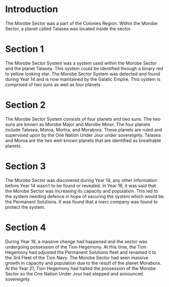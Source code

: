 # Introduction

The Morobe Sector was a part of the Colonies Region.
Within the Morobe Sector, a planet called Talasea was located inside the sector.

# Section 1

The Morobe Sector System was a system used within the Morobe Sector and the planet Talasea.
This system could be identified through a binary red to yellow looking star.
The Morobe Sector System was detected and found during Year 14 and is now maintained by the Galatic Empire.
This system is comprised of two suns as well as four planets.

# Section 2

The Morobe Sector System consists of four planets and two suns.
The two suns are known as Morobe Major and Morobe Minor.
The four planets include Talasea, Moroa, Mortra, and Morabora.
These planets are ruled and supervised upon by the One Nation Under Jour under sovereignty.
Talasea and Moroa are the two well-known planets that are identified as breathable planets.

# Section 3

The Morobe Sector was discovered during Year 14, any other information before Year 14 wasn’t to be found or revealed.
In Year 16, it was said that the Morobe Sector was increasing its capacity and population.
This led to the system needing defence in hope of securing the system which would be the Permanent Solutions.
It was found that a merc company was found to protect the system.

# Section 4

During Year 18, a massive change had happened and the sector was undergoing possession of the Tion Hegemony.
At this time, the Tion Hegemony had adjusted the Permanent Solutions fleet and renamed it to the 3rd Fleet of the Tion Navy.
The Morobe Sector had seen massive growth in capacity and population due to the result of the planet Morabora.
At the Year 21, Tion Hegemony had halted the possession of the Morobe Sector so the One Nation Under Jour had stepped and announced sovereignty.
